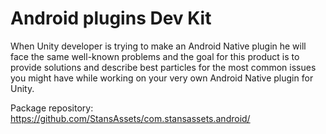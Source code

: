 # Android plugins Dev Kit 
When Unity developer is trying to make an Android Native plugin he will face the same well-known problems and the goal for this product is to provide solutions and describe best particles for the most common issues you might have while working on your very own Android Native plugin for Unity. 

Package repository:
https://github.com/StansAssets/com.stansassets.android/
